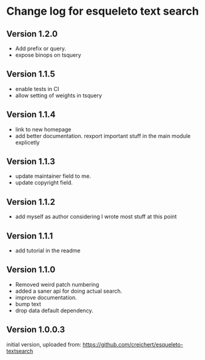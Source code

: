 # Change log for esqueleto text search 

## Version 1.2.0
+ Add prefix or query.
+ expose binops on tsquery

## Version 1.1.5
+ enable tests in CI
+ allow setting of weights in tsquery

## Version 1.1.4
+ link to new homepage
+ add better documentation. rexport important stuff in the main module explicetly

## Version 1.1.3
+ update maintainer field to me.
+ update copyright field.

## Version 1.1.2
+ add myself as author considering I wrote most stuff at this point

## Version 1.1.1
+ add tutorial in the readme

## Version 1.1.0

+ Removed weird patch numbering
+ added a saner api for doing actual search.
+ improve documentation.
+ bump text
+ drop data default dependency.


## Version 1.0.0.3 

initial version, uploaded from:
https://github.com/creichert/esqueleto-textsearch
